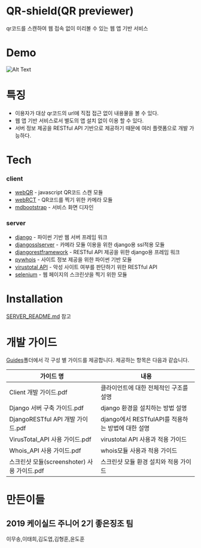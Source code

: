 # QR-shield(QR previewer)
qr코드를 스캔하여 웹 접속 없이 미리볼 수 있는 웹 앱 기반 서비스
# Demo
![Alt Text](https://github.com/fromitive/QRpreviewer/raw/master/resource/demo.gif)

# 특징
- 이용자가 대상 qr코드의 url에 직접 접근 없이 내용물을 볼 수 있다.
- 웹 앱 기반 서비스로서 별도의 앱 설치 없이 이용 할 수 있다.
- 서버 정보 제공을 RESTful API 기반으로 제공하기 때문에 여러 플랫폼으로 개발 가능하다.

# Tech
### client
- [webQR](https://github.com/LazarSoft/jsqrcode) - javascript QR코드 스캔 모듈
- [webRCT](https://webrtc.org/start/) - QR코드를 찍기 위한 카메라 모듈 
- [mdbootstrap](https://mdbootstrap.com/) - 서비스 화면 디자인

### server
- [django](https://www.djangoproject.com/) - 파이썬 기반 웹 서버 프레임 워크
- [djangosslserver](https://github.com/teddziuba/django-sslserver) - 카메라 모듈 이용을 위한 django용 ssl적용 모듈
- [djangorestframework](https://www.django-rest-framework.org/) - RESTful API 제공을 위한 django용 프레임 워크
- [pywhois](https://pypi.org/project/pywhois/) - 사이트 정보 제공을 위한 파이썬 기반 모듈
- [virustotal API](https://developers.virustotal.com/reference) - 악성 사이트 여부를 판단하기 위한 RESTful API
- [selenium](https://www.seleniumhq.org/) - 웹 페이지의 스크린샷을 찍기 위한 모듈

# Installation
[SERVER_README.md](https://github.com/fromitive/QRpreviewer/blob/master/SERVER_README.md) 참고

# 개발 가이드
[Guides](https://github.com/fromitive/QRpreviewer/tree/master/Guides)폴더에서 각 구성 별 가이드를 제공합니다. 제공하는 항목은 다음과 같습니다.

| 가이드 명 | 내용 |
| ------ | ------ |
| Client 개발 가이드.pdf | 클라이언트에 대한 전체적인 구조를 설명 |
| Django 서버 구축 가이드.pdf | django 환경을 설치하는 방법 설명|
| DjangoRESTful API 개발 가이드.pdf | django에서 RESTfulAPI를 적용하는 방법에 대한 설명 |
| VirusTotal_API 사용 가이드.pdf | virustotal API 사용과 적용 가이드 |
| Whois_API 사용 가이드.pdf | whois모듈 사용과 적용 가이드 |
| 스크린샷 모듈(screenshoter) 사용 가이드.pdf| 스크린샷 모듈 환경 설치와 적용 가이드 |

# 만든이들
**2019 케이실드 주니어 2기 좋은징조 팀**
---

이무송,이태희,김도엽,김형훈,윤도훈




